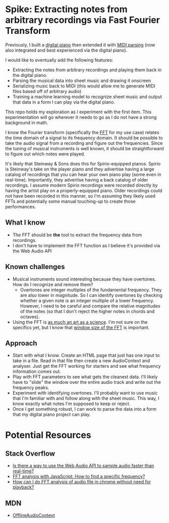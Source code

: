 # Spike: Extracting notes from arbitrary recordings via Fast Fourier Transform

Previously, I built a [digital piano](https://github.com/chuynh18/tones-test/) then extended it with [MIDI parsing](https://github.com/chuynh18/midijs) (now also integrated and best experienced via the digital piano).

I would like to eventually add the following features:
* Extracting the notes from arbitrary recordings and playing them back in the digital piano.
* Parsing the musical data into sheet music and drawing it onscreen
* Serializing music back to MIDI (this would allow me to generate MIDI files based off of arbitrary audio)
* Training a machine learning model to recognize sheet music and output that data in a form I can play via the digital piano.

This repo holds my exploration as I experiment with the first item. This experimentation will go wherever it needs to go as I do not have a strong background in math.

I know the Fourier transform (specifically the [FFT](https://en.wikipedia.org/wiki/Fast_Fourier_transform) for my use case) relates the time domain of a signal to its frequency domain. It should be possible to take the audio signal from a recording and figure out the frequencies. Since the tuning of musical instruments is well known, it should be straightforward to figure out which notes were played.

It's likely that Steinway & Sons does this for Spirio-equipped pianos. Spirio is Steinway's take on the player piano and they advertise having a large catalog of recordings that you can hear your own piano play (some even in real-time). Importantly, they advertise having a back catalog of older recordings. I assume modern Spirio recordings were recorded directly by having the artist play on a properly-equipped piano. Older recordings could not have been recorded in this manner, so I'm assuming they likely used FFTs and potentially some manual touching-up to create those performances.

## What I know
* The FFT should be **the** tool to extract the frequency data from recordings.
* I don't have to implement the FFT function as I believe it's provided via the Web Audio API

## Known challenges
* Musical instruments sound interesting because they have overtones. How do I recognize and remove them?
    * Overtones are integer multiples of the fundamental frequency. They are also lower in magnitude. So I can identify overtones by checking whether a given note is an integer multiple of a lower frequency. However, I need to be careful and compare the relative magnitudes of the notes (so that I don't reject the higher notes in chords and octaves).
* Using the FFT is [as much an art as a science](https://download.ni.com/evaluation/pxi/Understanding%20FFTs%20and%20Windowing.pdf). I'm not sure on the specifics yet, but I know that [window size of the FFT](https://developer.mozilla.org/en-US/docs/Web/API/AnalyserNode/fftSize) is important.

## Approach
* Start with what I know. Create an HTML page that just has one input to take in a file. Read in that file then create a new AudioContext and analyser. Just get the FFT working for starters and see what frequency information comes out.
* Play with FFT parameters to see what gets the cleanest data. I'll likely have to "slide" the window over the entire audio track and write out the frequency peaks.
* Experiment with identifying overtones. I'll probably want to use music that I'm familiar with and follow along with the sheet music. This way, I know exactly what notes I'm supposed to keep or reject.
* Once I get something robust, I can work to parse the data into a form that my digital piano project can play.


# Potential Resources
## Stack Overflow
* [Is there a way to use the Web Audio API to sample audio faster than real-time?](https://stackoverflow.com/questions/8074152/is-there-a-way-to-use-the-web-audio-api-to-sample-audio-faster-than-real-time)
* [FFT analysis with JavaScript: How to find a specific frequency?](https://stackoverflow.com/questions/32782505/fft-analysis-with-javascript-how-to-find-a-specific-frequency)
* [How can I do FFT analysis of audio file in chrome without need for playback?](https://stackoverflow.com/questions/54726349/how-can-i-do-fft-analysis-of-audio-file-in-chrome-without-need-for-playback)
## MDN
* [OfflineAudioContext](https://developer.mozilla.org/en-US/docs/Web/API/OfflineAudioContext)